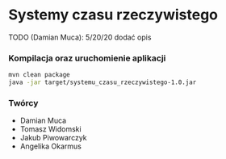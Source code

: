 # Systemy czasu rzeczywistego

TODO (Damian Muca): 5/20/20 dodać opis

### Kompilacja oraz uruchomienie aplikacji
```bash
mvn clean package
java -jar target/systemu_czasu_rzeczywistego-1.0.jar
```

### Twórcy
- Damian Muca
- Tomasz Widomski
- Jakub Piwowarczyk
- Angelika Okarmus
